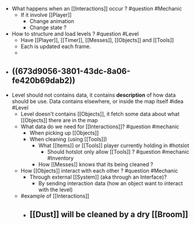 - What happens when an [[Interactions]] occur ? #question #Mechanic
	- If it involve [[Player]]
		- Change animation
		- Change state ?
- How to structure and load levels ? #question #Level
	- Have [[Player]], [[Timer]], [[Messes]], [[Objects]] and [[Tools]]
	- Each is updated each frame.
	-
- ((673d9056-3801-43dc-8a06-fe420b69dab2))
	-
- Level should not contains data, it contains **description** of how data should be use. Data contains elsewhere, or inside the map itself #idea #Level
	- Level doesn't contains [[Objects]], it fetch some data about what [[Objects]] there are in the map
	- What data do we need for [[Interactions]]? #question #mechanic
		- When picking up [[Objects]]
		- When cleaning (using [[Tools]])
			- What [[Items]] or [[Tools]] player currently holding in #hotslot
				- Should hotslot only allow [[Tools]] ? #question #mechanic #Inventory
			- How [[Messes]] knows that its being cleaned ?
	- How [[Objects]] interact with each other ? #question #Mechanic
		- Through external [[System]] (aka through an Interface)?
			- By sending interaction data (how an object want to interact with the level)
	- #example of [[Interactions]]
		- [[Dust]] will be cleaned by a dry [[Broom]]
			-
